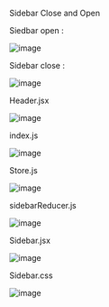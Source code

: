 Sidebar Close and Open

Siedbar open :

![image](https://github.com/kiransalve/youtube-clone-reactjs/assets/90862340/90929e25-c700-47d8-a558-c70b43c339ed)

Sidebar close :

![image](https://github.com/kiransalve/youtube-clone-reactjs/assets/90862340/ff5a9ffe-d884-40aa-ba29-c6c3ba15d991)


Header.jsx

![image](https://github.com/kiransalve/youtube-clone-reactjs/assets/90862340/21eef0f6-7541-4441-a636-68ebf476edfa)

index.js

![image](https://github.com/kiransalve/youtube-clone-reactjs/assets/90862340/8539ee43-514b-4ad5-aea2-45eb787e9d90)

Store.js

![image](https://github.com/kiransalve/youtube-clone-reactjs/assets/90862340/846262b7-59da-4e55-9641-02dd17bcf9df)

sidebarReducer.js

![image](https://github.com/kiransalve/youtube-clone-reactjs/assets/90862340/d821710b-7456-4d98-aad7-210b5b5b59ef)

Sidebar.jsx

![image](https://github.com/kiransalve/youtube-clone-reactjs/assets/90862340/00ad005a-a9f5-4447-bf63-75e460b3f60b)


Sidebar.css

![image](https://github.com/kiransalve/youtube-clone-reactjs/assets/90862340/85870df3-c333-4980-8f00-8ff6e047b540)


